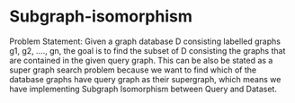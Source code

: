 # Subgraph-isomorphism
Problem Statement:
Given a graph database D consisting labelled graphs g1, g2, ...., gn, the goal is to find the subset of D consisting the graphs that are contained in the given query graph. This can be also be stated as a super graph search problem because we want to find which of the database graphs have query graph as their supergraph, which means we have implementing Subgraph Isomorphism between Query
and Dataset.
